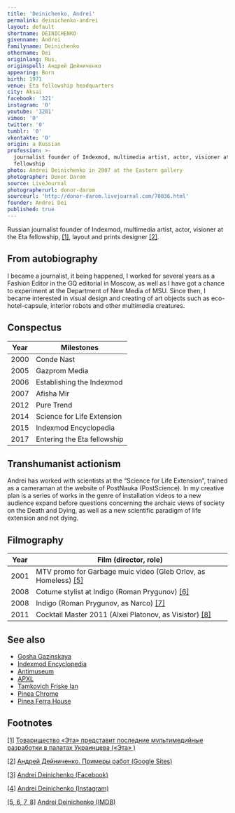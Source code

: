 ```yaml
---
title: 'Deinichenko, Andrei'
permalink: deinichenko-andrei
layout: default
shortname: DEINICHENKO
givenname: Andrei
familyname: Deinichenko
othername: Dei
originlang: Rus.
originspell: Андрей Дейниченко
appearing: Born
birth: 1971
venue: Eta fellowship headquarters
city: Aksai
facebook: '321'
instagram: '0'
youtube: '3281'
vimeo: '0'
twitter: '0'
tumblr: '0'
vkontakte: '0'
origin: a Russian
profession: >-
  journalist founder of Indexmod, multimedia artist, actor, visioner at the Eta
  fellowship
photo: Andrei Deinichenko in 2007 at the Eastern gallery
photographer: Donor Darom
source: LiveJournal
photographerurl: donor-darom
sourceurl: 'http://donor-darom.livejournal.com/70036.html'
founder: Andrei Dei
published: true
---
```


Russian journalist founder of Indexmod, multimedia artist, actor, visioner at the Eta fellowship, <span id="a1">[\[1\]](#f1)</span>, layout and prints designer <span id="a2">[\[2\]](#f2)</span>.

## From autobiography

I became a journalist, it being happened, I worked for several years as a Fashion Editor in the GQ editorial in Moscow, as well as I have got a chance to experiment at the Department of New Media of MSU. Since then, I became interested in visual design and creating of art objects such as eco-hotel-capsule, interior robots and other multimedia creatures.

## Conspectus

|Year|Milestones|
|----|-----|
|2000|Conde Nast|
|2005|Gazprom Media|
|2006|Establishing the Indexmod|
|2007|Afisha Mir|
|2012|Pure Trend|
|2014|Science for Life Extension|
|2015|Indexmod Encyclopedia|
|2017|Entering the Eta fellowship|

## Transhumanist actionism

Andrei has worked with scientists at the “Science for Life Extension”, trained as a cameraman at the website of PostNauka (PostScience). In my creative plan is a series of works in the genre of installation videos to a new audience expand before questions concerning the archaic views of society on the Death and Dying, as well as a new scientific paradigm of life extension and not dying.

## Filmography

|Year|Film (director, role)|
|-|-|
|2001|MTV promo for Garbage muic video (Gleb Orlov, as Homeless) <span id="a5">[\[5\]](#f5)</span>|
|2008|Cotume stylist at Indigo (Roman Prygunov) <span id="a5">[\[6\]](#f5)</span>|
|2008|Indigo (Roman Prygunov, as Narco) <span id="a5">[\[7\]](#f5)</span>|
|2011|Cocktail Master 2011 (Alxei Platonov, as Visistor) <span id="a5">[\[8\]](#f5)</span>|

## See also

+ [Gosha Gazinskaya](gosha-gazinskaya)
+ [Indexmod Encyclopedia](indexmod-encyclopedia)
+ [Antimuseum](antimuseum)
+ [APXL](apxl)
+ [Tamkovich Friske Ian](tamkovich-friske-ian)
+ [Pinea Chrome](pinea-chrome)
+ [Pinea Ferra House](pinea-ferra-house)


## Footnotes

[[1]](#a1) <span id="f1"></span> [Товарищество «Эта» представит последние мультимедийные разработки в палатах Украинцева («Эта» )](http://e-t-a.space/14-февраля-2018)

[[2]](#a2) <span id="f2"></span> [Андрей Дейниченко. Примеры работ (Google Sites)](https://sites.google.com/site/andreideinichenko/)

[[3]](#a3) <span id="f3"></span> [Andrei Deinichenko (Facebook)](https://www.facebook.com/deinichenkoandrei/friends)

[[4]](#a4) <span id="f4"></span> [Andrei Deinichenko (Instagram)](https://www.instagram.com/deinichenkoandrei/)

[[5, 6, 7, 8]](#a5) <span id="f5"></span> [Andrei Deinichenko (IMDB)](http://www.imdb.com/name/nm6826609/)
